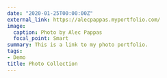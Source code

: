 ```yaml
---
date: "2020-01-25T00:00:00Z"
external_link: https://alecpappas.myportfolio.com/
image:
  caption: Photo by Alec Pappas
  focal_point: Smart
summary: This is a link to my photo portfolio.
tags:
- Demo
title: Photo Collection
---
```

